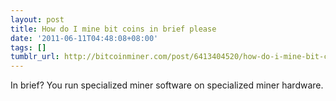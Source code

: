 ```yaml
---
layout: post
title: How do I mine bit coins in brief please
date: '2011-06-11T04:48:08+08:00'
tags: []
tumblr_url: http://bitcoinminer.com/post/6413404520/how-do-i-mine-bit-coins-in-brief-please
---
```

In brief?
You run specialized miner software on specialized miner hardware.
